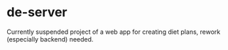 # de-server

Currently suspended project of a web app for creating diet plans, rework (especially backend) needed.
